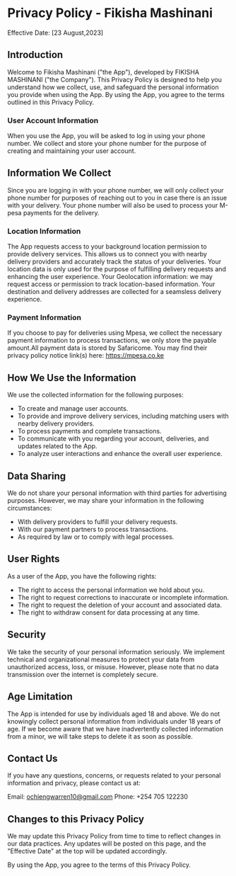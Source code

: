 # Privacy Policy - Fikisha Mashinani

Effective Date: [23 August,2023]

## Introduction

Welcome to Fikisha Mashinani ("the App"), developed by FIKISHA MASHINANI ("the Company"). This Privacy Policy is designed to help you understand how we collect, use, and safeguard the personal information you provide when using the App. By using the App, you agree to the terms outlined in this Privacy Policy.


### User Account Information

When you use the App, you will be asked to log in using your phone number. We collect and store your phone number for the purpose of creating and maintaining your user account.

## Information We Collect
Since you are logging in with your phone number, we will only collect your phone number for purposes of reaching out to you in case there is an issue with your delivery. Your phone number will also be used to process your M-pesa payments for the delivery.


### Location Information

The App requests access to your background location permission to provide delivery services. This allows us to connect you with nearby delivery providers and accurately track the status of your deliveries. Your location data is only used for the purpose of fulfilling delivery requests and enhancing the user experience. 
Your Geolocation information: we may request access or permission to track location-based information. Your destination and delivery addresses are collected for a seamsless delivery experience.

### Payment Information

If you choose to pay for deliveries using Mpesa, we collect the necessary payment information to process transactions, we only store the payable amount.All payment data is stored by Safaricome. You may find their privacy policy notice link(s) here: https://mpesa.co.ke

## How We Use the Information

We use the collected information for the following purposes:

- To create and manage user accounts.
- To provide and improve delivery services, including matching users with nearby delivery providers.
- To process payments and complete transactions.
- To communicate with you regarding your account, deliveries, and updates related to the App.
- To analyze user interactions and enhance the overall user experience.

## Data Sharing

We do not share your personal information with third parties for advertising purposes. However, we may share your information in the following circumstances:

- With delivery providers to fulfill your delivery requests.
- With our payment partners to process transactions.
- As required by law or to comply with legal processes.

## User Rights

As a user of the App, you have the following rights:

- The right to access the personal information we hold about you.
- The right to request corrections to inaccurate or incomplete information.
- The right to request the deletion of your account and associated data.
- The right to withdraw consent for data processing at any time.

## Security

We take the security of your personal information seriously. We implement technical and organizational measures to protect your data from unauthorized access, loss, or misuse. However, please note that no data transmission over the internet is completely secure.

## Age Limitation

The App is intended for use by individuals aged 18 and above. We do not knowingly collect personal information from individuals under 18 years of age. If we become aware that we have inadvertently collected information from a minor, we will take steps to delete it as soon as possible.

## Contact Us

If you have any questions, concerns, or requests related to your personal information and privacy, please contact us at:

Email: ochiengwarren10@gmail.com
Phone: +254 705 122230

## Changes to this Privacy Policy

We may update this Privacy Policy from time to time to reflect changes in our data practices. Any updates will be posted on this page, and the "Effective Date" at the top will be updated accordingly.

By using the App, you agree to the terms of this Privacy Policy.

